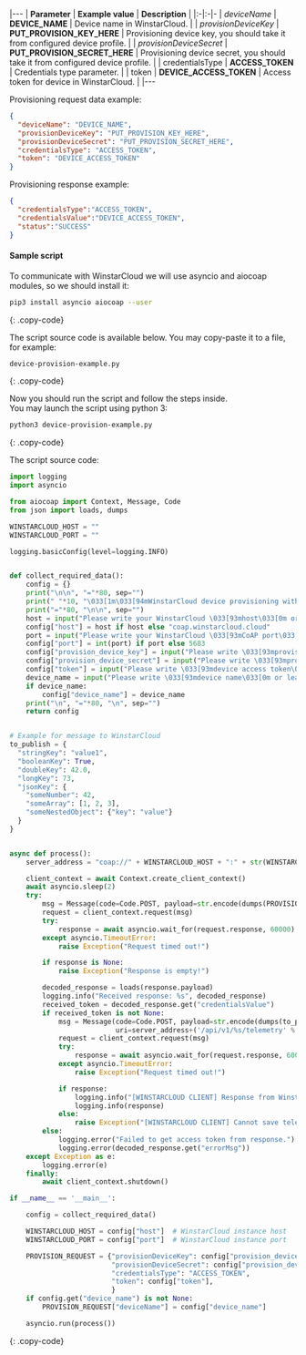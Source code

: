 |---
| **Parameter**             | **Example value**                            | **Description**                                                                |
|:-|:-|-
| *deviceName*              | **DEVICE_NAME**                              | Device name in WinstarCloud.                                                    |
| *provisionDeviceKey*      | **PUT_PROVISION_KEY_HERE**                   | Provisioning device key, you should take it from configured device profile.    |
| *provisionDeviceSecret*   | **PUT_PROVISION_SECRET_HERE**                | Provisioning device secret, you should take it from configured device profile. | 
| credentialsType           | **ACCESS_TOKEN**                             | Credentials type parameter.                                                    |
| token                     | **DEVICE_ACCESS_TOKEN**                      | Access token for device in WinstarCloud.                                        |
|---

Provisioning request data example:
 
```json
{
  "deviceName": "DEVICE_NAME",
  "provisionDeviceKey": "PUT_PROVISION_KEY_HERE",
  "provisionDeviceSecret": "PUT_PROVISION_SECRET_HERE",
  "credentialsType": "ACCESS_TOKEN",
  "token": "DEVICE_ACCESS_TOKEN"
}
```

Provisioning response example:

```json
{
  "credentialsType":"ACCESS_TOKEN",
  "credentialsValue":"DEVICE_ACCESS_TOKEN",
  "status":"SUCCESS"
}
```


#### Sample script

To communicate with WinstarCloud we will use asyncio and aiocoap modules, so we should install it:

```bash
pip3 install asyncio aiocoap --user
```
{: .copy-code}

The script source code is available below. You may copy-paste it to a file, for example:

```bash
device-provision-example.py
```
{: .copy-code}

Now you should run the script and follow the steps inside.  
You may launch the script using python 3:  

```bash 
python3 device-provision-example.py
```
{: .copy-code}

The script source code: 

```python
import logging
import asyncio

from aiocoap import Context, Message, Code
from json import loads, dumps

WINSTARCLOUD_HOST = ""
WINSTARCLOUD_PORT = ""

logging.basicConfig(level=logging.INFO)


def collect_required_data():
    config = {}
    print("\n\n", "="*80, sep="")
    print(" "*10, "\033[1m\033[94mWinstarCloud device provisioning with access token authorization example script. CoAP API\033[0m", sep="")
    print("="*80, "\n\n", sep="")
    host = input("Please write your WinstarCloud \033[93mhost\033[0m or leave it blank to use default (winstarcloud.cloud): ")
    config["host"] = host if host else "coap.winstarcloud.cloud"
    port = input("Please write your WinstarCloud \033[93mCoAP port\033[0m or leave it blank to use default (5683): ")
    config["port"] = int(port) if port else 5683
    config["provision_device_key"] = input("Please write \033[93mprovision device key\033[0m: ")
    config["provision_device_secret"] = input("Please write \033[93mprovision device secret\033[0m: ")
    config["token"] = input("Please write \033[93mdevice access token\033[0m: ")
    device_name = input("Please write \033[93mdevice name\033[0m or leave it blank to generate: ")
    if device_name:
        config["device_name"] = device_name
    print("\n", "="*80, "\n", sep="")
    return config


# Example for message to WinstarCloud
to_publish = {
  "stringKey": "value1",
  "booleanKey": True,
  "doubleKey": 42.0,
  "longKey": 73,
  "jsonKey": {
    "someNumber": 42,
    "someArray": [1, 2, 3],
    "someNestedObject": {"key": "value"}
  }
}


async def process():
    server_address = "coap://" + WINSTARCLOUD_HOST + ":" + str(WINSTARCLOUD_PORT)

    client_context = await Context.create_client_context()
    await asyncio.sleep(2)
    try:
        msg = Message(code=Code.POST, payload=str.encode(dumps(PROVISION_REQUEST)), uri=server_address+'/api/v1/provision')
        request = client_context.request(msg)
        try:
            response = await asyncio.wait_for(request.response, 60000)
        except asyncio.TimeoutError:
            raise Exception("Request timed out!")

        if response is None:
            raise Exception("Response is empty!")

        decoded_response = loads(response.payload)
        logging.info("Received response: %s", decoded_response)
        received_token = decoded_response.get("credentialsValue")
        if received_token is not None:
            msg = Message(code=Code.POST, payload=str.encode(dumps(to_publish)),
                          uri=server_address+('/api/v1/%s/telemetry' % received_token))
            request = client_context.request(msg)
            try:
                response = await asyncio.wait_for(request.response, 60000)
            except asyncio.TimeoutError:
                raise Exception("Request timed out!")

            if response:
                logging.info("[WINSTARCLOUD CLIENT] Response from Winstarcloud.")
                logging.info(response)
            else:
                raise Exception("[WINSTARCLOUD CLIENT] Cannot save telemetry with received credentials!")
        else:
            logging.error("Failed to get access token from response.")
            logging.error(decoded_response.get("errorMsg"))
    except Exception as e:
        logging.error(e)
    finally:
        await client_context.shutdown()

if __name__ == '__main__':

    config = collect_required_data()

    WINSTARCLOUD_HOST = config["host"]  # WinstarCloud instance host
    WINSTARCLOUD_PORT = config["port"]  # WinstarCloud instance port

    PROVISION_REQUEST = {"provisionDeviceKey": config["provision_device_key"],  # Provision device key, replace this value with your value from device profile.
                         "provisionDeviceSecret": config["provision_device_secret"],  # Provision device secret, replace this value with your value from device profile.
                         "credentialsType": "ACCESS_TOKEN",
                         "token": config["token"],
                         }
    if config.get("device_name") is not None:
        PROVISION_REQUEST["deviceName"] = config["device_name"]

    asyncio.run(process())

```
{: .copy-code}
